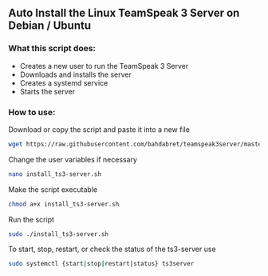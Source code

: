 ## Auto Install the Linux TeamSpeak 3 Server on Debian / Ubuntu
### What this script does:
- Creates a new user to run the TeamSpeak 3 Server
- Downloads and installs the server
- Creates a systemd service
- Starts the server

### How to use:
Download or copy the script and paste it into a new file
```bash
wget https://raw.githubusercontent.com/bahdabret/teamspeak3server/master/install_ts3-server.sh
```
Change the user variables if necessary
```bash
nano install_ts3-server.sh
```
Make the script executable
```bash
chmod a+x install_ts3-server.sh
```
Run the script
```bash
sudo ./install_ts3-server.sh
```
To start, stop, restart, or check the status of the ts3-server use
```bash
sudo systemctl {start|stop|restart|status} ts3server 
```
